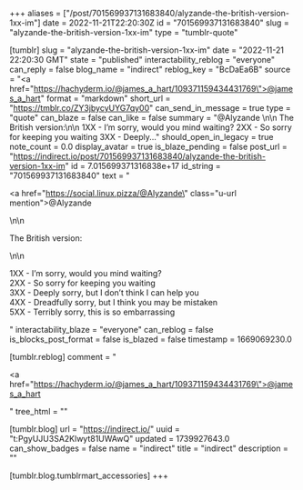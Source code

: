 +++
aliases = ["/post/701569937131683840/alyzande-the-british-version-1xx-im"]
date = 2022-11-21T22:20:30Z
id = "701569937131683840"
slug = "alyzande-the-british-version-1xx-im"
type = "tumblr-quote"

[tumblr]
slug = "alyzande-the-british-version-1xx-im"
date = "2022-11-21 22:20:30 GMT"
state = "published"
interactability_reblog = "everyone"
can_reply = false
blog_name = "indirect"
reblog_key = "BcDaEa6B"
source = "<a href=\"https://hachyderm.io/@james_a_hart/109371159434431769\">@james_a_hart</a>"
format = "markdown"
short_url = "https://tmblr.co/ZY3jbycyUYG7qy00"
can_send_in_message = true
type = "quote"
can_blaze = false
can_like = false
summary = "@Alyzande \n\n The British version:\n\n 1XX - I’m sorry, would you mind waiting? 2XX - So sorry for keeping you waiting 3XX - Deeply..."
should_open_in_legacy = true
note_count = 0.0
display_avatar = true
is_blaze_pending = false
post_url = "https://indirect.io/post/701569937131683840/alyzande-the-british-version-1xx-im"
id = 7.015699371316838e+17
id_string = "701569937131683840"
text = "<p><a href=\"https://social.linux.pizza/@Alyzande\" class=\"u-url mention\">@<span>Alyzande</span></a> </p>\n\n<p>The British version:</p>\n\n<p>1XX - I&rsquo;m sorry, would you mind waiting?<br/>2XX - So sorry for keeping you waiting<br/>3XX - Deeply sorry, but I don’t think I can help you<br/>4XX - Dreadfully sorry, but I think you may be mistaken<br/>5XX - Terribly sorry, this is so embarrassing</p>"
interactability_blaze = "everyone"
can_reblog = false
is_blocks_post_format = false
is_blazed = false
timestamp = 1669069230.0

[tumblr.reblog]
comment = "<p><a href=\"https://hachyderm.io/@james_a_hart/109371159434431769\">@james_a_hart</a></p>"
tree_html = ""

[tumblr.blog]
url = "https://indirect.io/"
uuid = "t:PgyUJU3SA2Klwyt81UWAwQ"
updated = 1739927643.0
can_show_badges = false
name = "indirect"
title = "indirect"
description = ""

[tumblr.blog.tumblrmart_accessories]
+++
